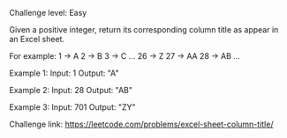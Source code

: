 Challenge level: Easy

Given a positive integer, return its corresponding column title as appear in an Excel sheet.

For example:
    1 -> A
    2 -> B
    3 -> C
    ...
    26 -> Z
    27 -> AA
    28 -> AB 
    ...


Example 1:
Input: 1
Output: "A"

Example 2:
Input: 28
Output: "AB"

Example 3:
Input: 701
Output: "ZY"

Challenge link: https://leetcode.com/problems/excel-sheet-column-title/
